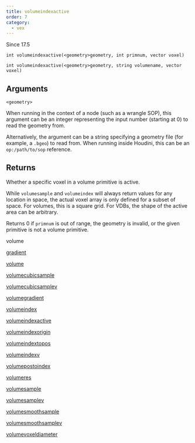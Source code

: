 ```yaml
---
title: volumeindexactive
order: 7
category:
  - vex
---
```




Since 17.5

`int volumeindexactive(<geometry>geometry, int primnum, vector voxel)`

`int volumeindexactive(<geometry>geometry, string volumename, vector voxel)`

## Arguments

`<geometry>`

When running in the context of a node (such as a wrangle SOP), this argument can be an integer representing the input number (starting at 0) to read the geometry from.

Alternatively, the argument can be a string specifying a geometry file (for example, a `.bgeo`) to read from. When running inside Houdini, this can be an `op:/path/to/sop` reference.

## Returns

Whether a specific voxel in a volume primitive is active.

While `volumesample` and `volumeindex` will always return values for any location in space, the actual voxel array is only defined for a subset of space. For volumes, this is a square grid. For VDBs, the shape of the active area can be arbitrary.

Returns 0 if `primnum` is out of range, the geometry is invalid, or the given primitive is not a volume primitive.


volume

[gradient](gradient.html)

[volume](volume.html)

[volumecubicsample](volumecubicsample.html)

[volumecubicsamplev](volumecubicsamplev.html)

[volumegradient](volumegradient.html)

[volumeindex](volumeindex.html)

[volumeindexactive](volumeindexactive.html)

[volumeindexorigin](volumeindexorigin.html)

[volumeindextopos](volumeindextopos.html)

[volumeindexv](volumeindexv.html)

[volumepostoindex](volumepostoindex.html)

[volumeres](volumeres.html)

[volumesample](volumesample.html)

[volumesamplev](volumesamplev.html)

[volumesmoothsample](volumesmoothsample.html)

[volumesmoothsamplev](volumesmoothsamplev.html)

[volumevoxeldiameter](volumevoxeldiameter.html)
